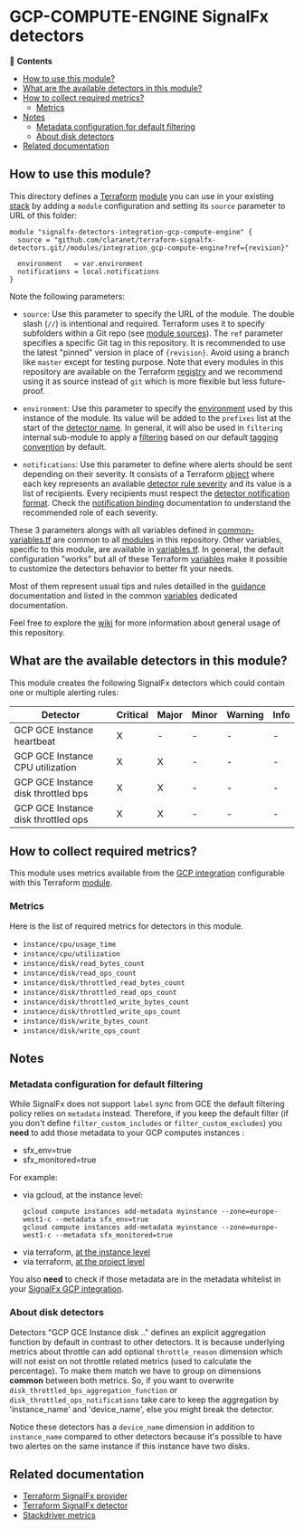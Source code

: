 # GCP-COMPUTE-ENGINE SignalFx detectors

<!-- START doctoc generated TOC please keep comment here to allow auto update -->
<!-- DON'T EDIT THIS SECTION, INSTEAD RE-RUN doctoc TO UPDATE -->
:link: **Contents**

- [How to use this module?](#how-to-use-this-module)
- [What are the available detectors in this module?](#what-are-the-available-detectors-in-this-module)
- [How to collect required metrics?](#how-to-collect-required-metrics)
  - [Metrics](#metrics)
- [Notes](#notes)
  - [Metadata configuration for default filtering](#metadata-configuration-for-default-filtering)
  - [About disk detectors](#about-disk-detectors)
- [Related documentation](#related-documentation)

<!-- END doctoc generated TOC please keep comment here to allow auto update -->

## How to use this module?

This directory defines a [Terraform](https://www.terraform.io/) 
[module](https://www.terraform.io/docs/modules/usage.html) you can use in your
existing [stack](https://github.com/claranet/terraform-signalfx-detectors/wiki/Getting-started#stack) by adding a 
`module` configuration and setting its `source` parameter to URL of this folder:

```hcl
module "signalfx-detectors-integration-gcp-compute-engine" {
  source = "github.com/claranet/terraform-signalfx-detectors.git//modules/integration_gcp-compute-engine?ref={revision}"

  environment   = var.environment
  notifications = local.notifications
}
```

Note the following parameters:

* `source`: Use this parameter to specify the URL of the module. The double slash (`//`) is intentional  and required. 
  Terraform uses it to specify subfolders within a Git repo (see [module
  sources](https://www.terraform.io/docs/modules/sources.html)). The `ref` parameter specifies a specific Git tag in
  this repository. It is recommended to use the latest "pinned" version in place of `{revision}`. Avoid using a branch 
  like `master` except for testing purpose. Note that every modules in this repository are available on the Terraform 
  [registry](https://registry.terraform.io/modules/claranet/detectors/signalfx) and we recommend using it as source 
  instead of `git` which is more flexible but less future-proof.

* `environment`: Use this parameter to specify the 
  [environment](https://github.com/claranet/terraform-signalfx-detectors/wiki/Getting-started#environment) used by this 
  instance of the module.
  Its value will be added to the `prefixes` list at the start of the [detector 
  name](https://github.com/claranet/terraform-signalfx-detectors/wiki/Templating#example).
  In general, it will also be used in `filtering` internal sub-module to apply a
  [filtering](https://github.com/claranet/terraform-signalfx-detectors/wiki/Guidance#filtering) based on our default 
  [tagging convention](https://github.com/claranet/terraform-signalfx-detectors/wiki/Tagging-convention) by default.

* `notifications`: Use this parameter to define where alerts should be sent depending on their severity. It consists 
  of a Terraform [object](https://www.terraform.io/docs/configuration/types.html#object-) where each key represents an 
  available [detector rule severity](https://docs.signalfx.com/en/latest/detect-alert/set-up-detectors.html#severity) 
  and its value is a list of recipients. Every recipients must respect the [detector notification 
  format](https://registry.terraform.io/providers/splunk-terraform/signalfx/latest/docs/resources/detector#notification-format).
  Check the [notification binding](https://github.com/claranet/terraform-signalfx-detectors/wiki/Notifications-binding) 
  documentation to understand the recommended role of each severity.

These 3 parameters alongs with all variables defined in [common-variables.tf](common-variables.tf) are common to all 
[modules](../) in this repository. Other variables, specific to this module, are available in 
[variables.tf](variables.tf).
In general, the default configuration "works" but all of these Terraform 
[variables](https://www.terraform.io/docs/configuration/variables.html) make it possible to 
customize the detectors behavior to better fit your needs.

Most of them represent usual tips and rules detailled in the 
[guidance](https://github.com/claranet/terraform-signalfx-detectors/wiki/Guidance) documentation and listed in the 
common [variables](https://github.com/claranet/terraform-signalfx-detectors/wiki/Variables) dedicated documentation.

Feel free to explore the [wiki](https://github.com/claranet/terraform-signalfx-detectors/wiki) for more information about 
general usage of this repository.

## What are the available detectors in this module?

This module creates the following SignalFx detectors which could contain one or multiple alerting rules:

|Detector|Critical|Major|Minor|Warning|Info|
|---|---|---|---|---|---|
|GCP GCE Instance heartbeat|X|-|-|-|-|
|GCP GCE Instance CPU utilization|X|X|-|-|-|
|GCP GCE Instance disk throttled bps|X|X|-|-|-|
|GCP GCE Instance disk throttled ops|X|X|-|-|-|

## How to collect required metrics?

This module uses metrics available from 
the [GCP integration](https://docs.signalfx.com/en/latest/integrations/google-cloud-platform.html) configurable 
with this Terraform [module](https://github.com/claranet/terraform-signalfx-integrations/tree/master/cloud/gcp).




### Metrics


Here is the list of required metrics for detectors in this module.

* `instance/cpu/usage_time`
* `instance/cpu/utilization`
* `instance/disk/read_bytes_count`
* `instance/disk/read_ops_count`
* `instance/disk/throttled_read_bytes_count`
* `instance/disk/throttled_read_ops_count`
* `instance/disk/throttled_write_bytes_count`
* `instance/disk/throttled_write_ops_count`
* `instance/disk/write_bytes_count`
* `instance/disk/write_ops_count`


## Notes

### Metadata configuration for default filtering

While SignalFx does not support `label` sync from GCE the default filtering policy relies on `metadata` instead.
Therefore, if you keep the default filter (if you don't define `filter_custom_includes` or `filter_custom_excludes`) you **need** to add those metadata to your GCP computes instances :

* sfx_env=true
* sfx_monitored=true

For example:

* via gcloud, at the instance level:
  ```
  gcloud compute instances add-metadata myinstance --zone=europe-west1-c --metadata sfx_env=true
  gcloud compute instances add-metadata myinstance --zone=europe-west1-c --metadata sfx_monitored=true
  ```
* via terraform, [at the instance level](https://registry.terraform.io/providers/hashicorp/google/latest/docs/resources/compute_instance#metadata)
* via terraform, [at the project level](https://registry.terraform.io/providers/hashicorp/google/latest/docs/resources/compute_project_metadata)

You also **need** to check if those metadata are in the metadata whitelist in your [SignalFx GCP integration](https://docs.signalfx.com/en/latest/integrations/google-cloud-platform.html#compute-engine-instance).

### About disk detectors

Detectors "GCP GCE Instance disk .." defines an explicit aggregation function by default in contrast to other detectors. It is because underlying metrics about throttle can
add optional `throttle_reason` dimension which will not exist on not throttle related metrics (used to calculate the percentage). To make them match we have to group on dimensions
__common__ between both metrics.
So, if you want to overwrite `disk_throttled_bps_aggregation_function` or `disk_throttled_ops_notifications` take care to keep the aggregation by 'instance_name' and 'device_name', else you might break the detector.

Notice these detectors has a `device_name` dimension in addition to `instance_name` compared to other detectors because it's possible to have two alertes on the same instance if this instance have two disks.


## Related documentation

* [Terraform SignalFx provider](https://registry.terraform.io/providers/splunk-terraform/signalfx/latest/docs)
* [Terraform SignalFx detector](https://registry.terraform.io/providers/splunk-terraform/signalfx/latest/docs/resources/detector)
* [Stackdriver metrics](https://cloud.google.com/monitoring/api/metrics_gcp#gcp-compute)
